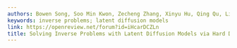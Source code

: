 ```yaml
---
authors: Bowen Song, Soo Min Kwon, Zecheng Zhang, Xinyu Hu, Qing Qu, Liyue Shen
keywords: inverse problems; latent diffusion models
link: https://openreview.net/forum?id=iHcarDCZLn
title: Solving Inverse Problems with Latent Diffusion Models via Hard Data Consistency
---
```

